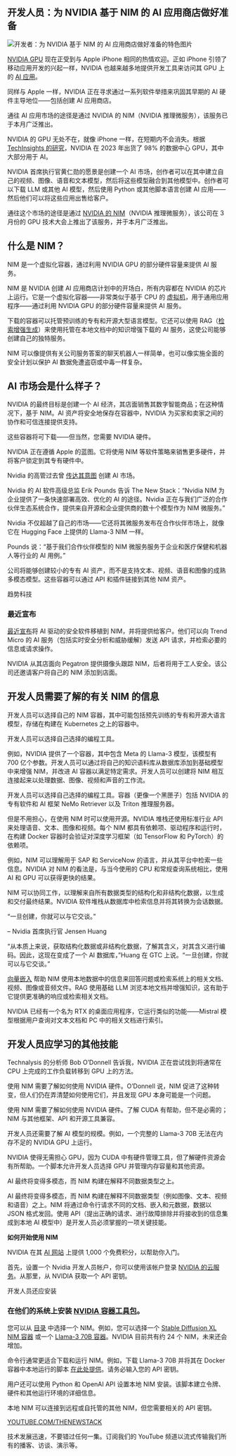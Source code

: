 ## 开发人员：为 NVIDIA 基于 NIM 的 AI 应用商店做好准备

![开发者：为 NVIDIA 基于 NIM 的 AI 应用商店做好准备的特色图片](https://cdn.thenewstack.io/media/2024/06/f8ada841-and-machines-1cnbglqibui-unsplash-1024x724.jpg)

[NVIDIA GPU](https://thenewstack.io/nvidia-gpu-dominance-at-a-crossroads/) 现在正受到与 Apple iPhone 相同的热情欢迎。正如 iPhone 引领了移动应用开发的兴起一样，NVIDIA 也越来越多地提供开发工具来访问其 GPU 上的 [AI 应用](https://thenewstack.io/llm-app-ecosystem-whats-new-and-how-cloud-native-is-adapting/)。

同样与 Apple 一样，NVIDIA 正在寻求通过一系列软件举措来巩固其早期的 AI 硬件主导地位——包括创建 AI 应用商店。

通往 AI 应用市场的途径是通过 NVIDIA 的 NIM（NVIDIA 推理微服务），该服务已于本月广泛推出。

NVIDIA 的 GPU 无处不在，就像 iPhone 一样，在短期内不会消失。根据 [TechInsights 的研究](https://www.techinsights.com/blog/google-third-largest-designer-data-center-processors-2023-without-selling-single-chip)，NVIDIA 在 2023 年出货了 98% 的数据中心 GPU，其中大部分用于 AI。

NVIDIA 首席执行官黄仁勋的愿景是创建一个 AI 市场，创作者可以在其中建立自己的视频、图像、语音和文本模型，然后将这些模型融合到其他模型中。创作者可以下载 LLM 或其他 AI 模型，然后使用 Python 或其他脚本语言创建 AI 应用——然后他们可以将这些应用出售给客户。

通往这个市场的途径是通过 [NVIDIA 的 NIM](https://developer.nvidia.com/blog/nvidia-nim-offers-optimized-inference-microservices-for-deploying-ai-models-at-scale/)（NVIDIA 推理微服务），该公司在 3 月份的 GPU 技术大会上推出了该服务，并于本月广泛推出。

## 什么是 NIM？

NIM 是一个虚拟化容器，通过利用 NVIDIA GPU 的部分硬件容量来提供 AI 服务。

NIM 是 NVIDIA 创建 AI 应用商店计划中的开场白，所有内容都在 NVIDIA 的芯片上运行。它是一个虚拟化容器——非常类似于基于 CPU 的 [虚拟机](https://thenewstack.io/container-or-vm-how-to-choose-the-right-option-in-2023/)，用于通用应用程序——通过利用 NVIDIA GPU 的部分硬件容量来提供 AI 服务。

下载的容器可以托管预训练的专有和开源大型语言模型。它还可以使用 RAG（[检索增强生成](https://thenewstack.io/retrieval-augmented-generation-for-llms/)）来使用托管在本地文档中的知识增强下载的 AI 服务，这使公司能够创建自己的独特服务。

NIM 可以像提供有关公司服务答案的聊天机器人一样简单，也可以像实施全面的安全计划以保护 AI 数据免遭盗窃或中毒一样复杂。

## AI 市场会是什么样子？

NVIDIA 的最终目标是创建一个 AI 经济，其店面销售其数字智能商品；在这种情况下，基于 NIM。AI 资产将安全地保存在容器中，NVIDIA 为买家和卖家之间的协作和可信连接提供支持。

这些容器将可下载——但当然，您需要 NVIDIA 硬件。

NVIDIA 正在遵循 Apple 的蓝图。它将使用 NIM 等软件策略来销售更多硬件，并将客户锁定到其专有硬件中。

Nvidia 的高管过去曾 [传达其意图](https://www.hpcwire.com/2024/04/02/nvidia-exec-secure-ai-economies-could-help-everyone-profit/) 创建 AI 市场。

Nvidia 的 AI 软件高级总监 Erik Pounds 告诉 The New Stack：“Nvidia NIM 为企业提供了一条快速部署高效、优化的 AI 的途径。Nvidia 正在与我们广泛的合作伙伴生态系统合作，提供来自开源和企业提供商的数十个模型作为 NIM 微服务。”

Nvidia 不仅超越了自己的市场——它还将其微服务发布在合作伙伴市场上，就像它在 Hugging Face 上提供的 Llama-3 NIM 一样。

Pounds 说：“基于我们合作伙伴模型的 NIM 微服务服务于企业和医疗保健和机器人等行业的 AI 用例。”

公司将能够创建较小的专有 AI 资产，而不是支持文本、视频、语音和图像的成熟多模态模型。这些容器可以通过 API 和插件链接到其他 NIM 资产。

趋势科技
### 最近宣布

[最近宣布](https://www.darkreading.com/cloud-security/trend-micro-nvidia-partner-to-secure-ai-data-centers)将 AI 驱动的安全软件移植到 NIM，并将提供给客户。他们可以向 Trend Micro 的 AI 服务（包括实时安全分析和威胁缓解）发送 API 请求，并检索必要的信息或请求操作。

NVIDIA 从其店面向 Pegatron 提供摄像头跟踪 NIM，后者将用于工人安全。该公司还邀请客户将自己的 NIM 添加到店面。

## 开发人员需要了解的有关 NIM 的信息

开发人员可以选择自己的 NIM 容器，其中可能包括预先训练的专有和开源大语言模型，存储在构建在 Kubernetes 之上的容器中。

开发人员可以选择自己选择的编程工具。

例如，NVIDIA 提供了一个容器，其中包含 Meta 的 Llama-3 模型，该模型有 700 亿个参数。开发人员可以通过将自己的知识语料库从数据库添加到基础模型中来增强 NIM，并改进 AI 容器以满足特定需求。开发人员可以创建将 NIM 相互连接起来以处理数据、图像、视频和声音的工作流。

开发人员可以选择自己选择的编程工具。容器（更像一个黑匣子）包括 NVIDIA 的专有软件和 AI 框架 NeMo Retriever 以及 Triton 推理服务器。

但是不用担心，在使用 NIM 时可以使用开源。NVIDIA 堆栈还使用标准行业 API 来处理语音、文本、图像和视频。每个 NIM 都具有依赖项、驱动程序和运行时，在构建 Docker 容器时会验证对深度学习框架（如 TensorFlow 和 PyTorch）的依赖项。

例如，NIM 可以理解用于 SAP 和 ServiceNow 的语言，并从其平台中检索一些信息。NVIDIA 对 NIM 的看法是，与当今使用的 CPU 和常规查询系统相比，使用 AI 和 GPU 可以获得更快的结果。

NIM 可以协同工作，以理解来自所有数据类型的结构化和非结构化数据，以生成和交付最终结果。NVIDIA 软件堆栈从数据库中检索信息并将其转换为会话数据。

“一旦创建，你就可以与它交谈。”

– Nvidia 首席执行官 Jensen Huang

“从本质上来说，获取结构化数据或非结构化数据，了解其含义，对其含义进行编码。因此，这现在变成了一个 AI 数据库，”Huang 在 GTC 上说。“一旦创建，你就可以与它交谈。”

[向量嵌入](https://thenewstack.io/how-to-get-the-right-vector-embeddings/) 帮助 NIM 使用本地数据中的信息来回答问题或检索系统上的相关文档、视频、图像或音频文件。RAG 使用基础 LLM 浏览本地文档并增强知识，这有助于它提供更准确的响应或检索相关文档。

NVIDIA 已经有一个名为 RTX 的桌面应用程序，它运行类似的功能——Mistral 模型根据用户查询对文本文档和 PC 中的相关文档进行索引。

## 开发人员应学习的其他技能

Technalysis 的分析师 Bob O’Donnell 告诉我，NVIDIA 正在尝试找到将通常在 CPU 上完成的工作负载转移到 GPU 上的方法。

使用 NIM 需要了解如何使用 NVIDIA 硬件。O’Donnell 说，NIM 促进了这种转变，但人们仍在弄清楚如何使用它们，并且发现 GPU 本身可能是一个问题。

使用 NIM 需要了解如何使用 NVIDIA 硬件。了解 CUDA 有帮助，但不是必需的；NIM 与其他框架、API 和开源工具兼容。

开发人员还需要了解 AI 模型的规模。例如，一个完整的 Llama-3 70B 无法在内存不足的 NVIDIA GPU 上运行。

NVIDIA 使得无需担心 GPU，因为 CUDA 中有硬件管理工具，但了解硬件资源会有所帮助。一个脚本允许开发人员选择 GPU 并管理内存容量和其他资源。

AI 最终将变得多模态，而 NIM 构建在解释不同数据类型之上。

AI 最终将变得多模态，而 NIM 构建在解释不同数据类型（例如图像、文本、视频和语音）之上。NIM 将通过命令行请求不同的文档、嵌入和元数据，数据以 JSON 格式发回。使用 API（提出正确的请求、进行故障排除并将接收到的信息集成到本地 AI 模型中）是开发人员必须掌握的一项关键技能。

**如何开始使用 NIM**

NVIDIA 在其 [AI 网站](https://www.nvidia.com/en-us/ai/) 上提供 1,000 个免费积分，以帮助你入门。

首先，设置一个 Nvidia 开发人员帐户，你可以使用该帐户登录 [NVIDIA 的云服务](https://ngc.nvidia.com)。从那里，从 NVIDIA 获取一个 API 密钥。

开发人员还应安装
### 在他们的系统上安装 [NVIDIA 容器工具包](https://docs.nvidia.com/datacenter/cloud-native/container-toolkit/latest/install-guide.html)。

您可以从 [目录](https://catalog.ngc.nvidia.com/?filters=productNames%7CNVIDIA+Microservices%7Cnvidia_nim_da&orderBy=weightPopularDESC&query=&page=&pageSize=) 中选择一个 NIM。例如，您可以选择一个 [Stable Diffusion XL NIM 容器](https://catalog.ngc.nvidia.com/orgs/nvidia/teams/nim/collections/stable-diffusion-xl) 或一个 [Llama-3 70B 容器](https://catalog.ngc.nvidia.com/orgs/nim/teams/meta/containers/llama3-70b-instruct)。NVIDIA 目前共有约 24 个 NIM，未来还会增加。

命令行通常更适合下载和运行 NIM。例如，下载 Llama-3 70B 并将其在 Docker 容器中本地运行的脚本 [在此处提供](https://build.nvidia.com/explore/discover?snippet_tab=Docker#llama3-70b)。请务必输入您的 API 密钥。

用户还可以使用 Python 和 OpenAI API 设置本地 NIM 安装。该脚本建立令牌、硬件和其他运行环境的详细信息。

本地 NIM 可以连接到远程或自托管的其他 NIM，但您需要相关的 API 密钥。

[YOUTUBE.COM/THENEWSTACK](https://youtube.com/thenewstack?sub_confirmation=1)

技术发展迅速，不要错过任何一集。订阅我们的 YouTube 频道以流式传输我们所有的播客、访谈、演示等。